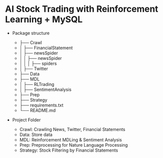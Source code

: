 # AI Stock Trading with Reinforcement Learning + MySQL 

 * Package structure
   * ├── Crawl
   * │ ├── FinancialStatement
   * │ ├── newsSpider
   * │ │ ├── newsSpider
   * │ │ │ ├── spiders
   * │ ├── Twitter
   * ├── Data
   * ├── MDL
   * │ ├── RLTrading
   * │ ├── SentimentAnalysis
   * ├── Prep
   * ├── Strategy
   * ├── requirements.txt
   * └── README.md

 * Project Folder
   * Crawl: Crawling News, Twitter, Financial Statements
   * Data: Store data
   * MDL: Reinforcement MDLing & Sentiment Analysis
   * Prep: Preprocessing for Nature Language Processing
   * Strategy: Stock Filtering by Financial Statements

